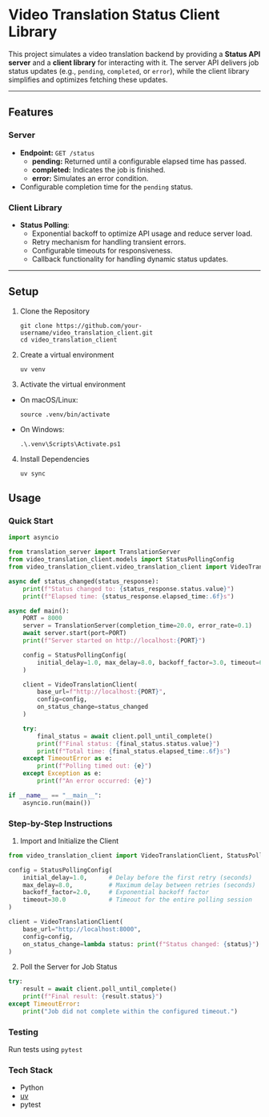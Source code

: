 # Video Translation Status Client Library

This project simulates a video translation backend by providing a **Status API server** and a **client library** for interacting with it. The server API delivers job status updates (e.g., `pending`, `completed`, or `error`), while the client library simplifies and optimizes fetching these updates.

---

## Features

### Server

-   **Endpoint:** `GET /status`
    -   **pending:** Returned until a configurable elapsed time has passed.
    -   **completed:** Indicates the job is finished.
    -   **error:** Simulates an error condition.
-   Configurable completion time for the `pending` status.

### Client Library

-   **Status Polling**:
    -   Exponential backoff to optimize API usage and reduce server load.
    -   Retry mechanism for handling transient errors.
    -   Configurable timeouts for responsiveness.
    -   Callback functionality for handling dynamic status updates.

---

## Setup

1. Clone the Repository

    ```shell
    git clone https://github.com/your-username/video_translation_client.git
    cd video_translation_client
    ```

2. Create a virtual environment

    ```shell
    uv venv
    ```

3. Activate the virtual environment

-   On macOS/Linux:

    ```shell
    source .venv/bin/activate
    ```

-   On Windows:

    ```shell
    .\.venv\Scripts\Activate.ps1
    ```

4. Install Dependencies

    ```shell
    uv sync
    ```

## Usage

### Quick Start

```python
import asyncio

from translation_server import TranslationServer
from video_translation_client.models import StatusPollingConfig
from video_translation_client.video_translation_client import VideoTranslationClient

async def status_changed(status_response):
    print(f"Status changed to: {status_response.status.value}")
    print(f"Elapsed time: {status_response.elapsed_time:.6f}s")

async def main():
    PORT = 8000
    server = TranslationServer(completion_time=20.0, error_rate=0.1)
    await server.start(port=PORT)
    print(f"Server started on http://localhost:{PORT}")

    config = StatusPollingConfig(
        initial_delay=1.0, max_delay=8.0, backoff_factor=3.0, timeout=60.0
    )

    client = VideoTranslationClient(
        base_url=f"http://localhost:{PORT}",
        config=config,
        on_status_change=status_changed
    )

    try:
        final_status = await client.poll_until_complete()
        print(f"Final status: {final_status.status.value}")
        print(f"Total time: {final_status.elapsed_time:.6f}s")
    except TimeoutError as e:
        print(f"Polling timed out: {e}")
    except Exception as e:
        print(f"An error occurred: {e}")

if __name__ == "__main__":
    asyncio.run(main())
```

### Step-by-Step Instructions

1. Import and Initialize the Client

```python
from video_translation_client import VideoTranslationClient, StatusPollingConfig

config = StatusPollingConfig(
    initial_delay=1.0,      # Delay before the first retry (seconds)
    max_delay=8.0,          # Maximum delay between retries (seconds)
    backoff_factor=2.0,     # Exponential backoff factor
    timeout=30.0            # Timeout for the entire polling session
)

client = VideoTranslationClient(
    base_url="http://localhost:8000",
    config=config,
    on_status_change=lambda status: print(f"Status changed: {status}")
)
```

2. Poll the Server for Job Status

```python
try:
    result = await client.poll_until_complete()
    print(f"Final result: {result.status}")
except TimeoutError:
    print("Job did not complete within the configured timeout.")
```

### Testing

Run tests using `pytest`

### Tech Stack

-   Python
-   [uv](https://docs.astral.sh/uv/)
-   pytest
